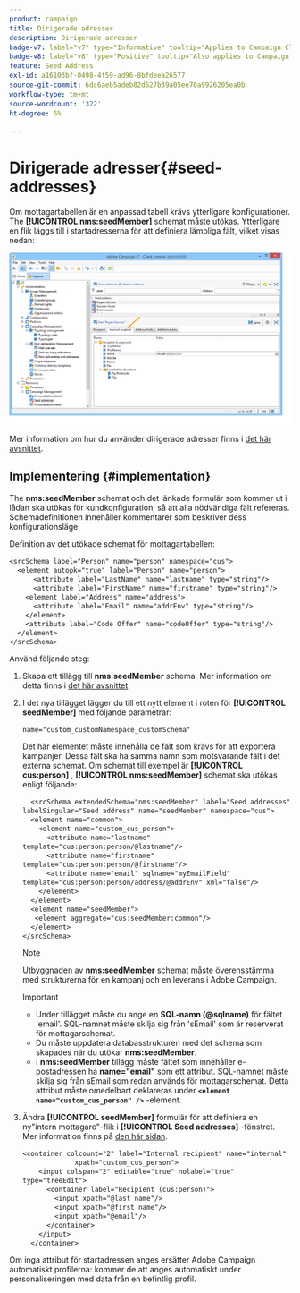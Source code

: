 ```yaml
---
product: campaign
title: Dirigerade adresser
description: Dirigerade adresser
badge-v7: label="v7" type="Informative" tooltip="Applies to Campaign Classic v7"
badge-v8: label="v8" type="Positive" tooltip="Also applies to Campaign v8"
feature: Seed Address
exl-id: a16103bf-0498-4f59-ad96-8bfdeea26577
source-git-commit: 6dc6aeb5adeb82d527b39a05ee70a9926205ea0b
workflow-type: tm+mt
source-wordcount: '322'
ht-degree: 6%

---
```


# Dirigerade adresser{#seed-addresses}



Om mottagartabellen är en anpassad tabell krävs ytterligare konfigurationer. The **[!UICONTROL nms:seedMember]** schemat måste utökas. Ytterligare en flik läggs till i startadresserna för att definiera lämpliga fält, vilket visas nedan:

![](assets/s_ncs_user_seedlist_new_tab.png)

Mer information om hur du använder dirigerade adresser finns i [det här avsnittet](../../delivery/using/about-seed-addresses.md).

## Implementering {#implementation}

The **nms:seedMember** schemat och det länkade formulär som kommer ut i lådan ska utökas för kundkonfiguration, så att alla nödvändiga fält refereras. Schemadefinitionen innehåller kommentarer som beskriver dess konfigurationsläge.

Definition av det utökade schemat för mottagartabellen:

```
<srcSchema label="Person" name="person" namespace="cus">
  <element autopk="true" label="Person" name="person">
      <attribute label="LastName" name="lastname" type="string"/>
      <attribute label="FirstName" name="firstname" type="string"/>
    <element label="Address" name="address">
      <attribute label="Email" name="addrEnv" type="string"/>
    </element>
    <attribute label="Code Offer" name="codeOffer" type="string"/>
  </element>
</srcSchema>
```

Använd följande steg:

1. Skapa ett tillägg till **nms:seedMember** schema. Mer information om detta finns i [det här avsnittet](../../configuration/using/extending-a-schema.md).
1. I det nya tillägget lägger du till ett nytt element i roten för **[!UICONTROL seedMember]** med följande parametrar:

   ```
   name="custom_customNamespace_customSchema"
   ```

   Det här elementet måste innehålla de fält som krävs för att exportera kampanjer. Dessa fält ska ha samma namn som motsvarande fält i det externa schemat. Om schemat till exempel är **[!UICONTROL cus:person]** , **[!UICONTROL nms:seedMember]** schemat ska utökas enligt följande:

   ```
     <srcSchema extendedSchema="nms:seedMember" label="Seed addresses" labelSingular="Seed address" name="seedMember" namespace="cus">
     <element name="common">
       <element name="custom_cus_person">
         <attribute name="lastname" template="cus:person:person/@lastname"/>
         <attribute name="firstname" template="cus:person:person/@firstname"/>
         <attribute name="email" sqlname="myEmailField" template="cus:person:person/address/@addrEnv" xml="false"/>
       </element>
     </element>
     <element name="seedMember">
      <element aggregate="cus:seedMember:common"/>
     </element>
   </srcSchema>
   ```

   >[!NOTE]
   >
   >Utbyggnaden av **nms:seedMember** schemat måste överensstämma med strukturerna för en kampanj och en leverans i Adobe Campaign.

   >[!IMPORTANT]
   >
   >
   >    
   >    
   >    * Under tillägget måste du ange en **SQL-namn (@sqlname)** för fältet &#39;email&#39;. SQL-namnet måste skilja sig från &#39;sEmail&#39; som är reserverat för mottagarschemat.
   >    * Du måste uppdatera databasstrukturen med det schema som skapades när du utökar **nms:seedMember**.
   >    * I **nms:seedMember** tillägg måste fältet som innehåller e-postadressen ha **name=&quot;email&quot;** som ett attribut. SQL-namnet måste skilja sig från sEmail som redan används för mottagarschemat. Detta attribut måste omedelbart deklareras under **`<element name="custom_cus_person" />`** -element.


1. Ändra **[!UICONTROL seedMember]** formulär för att definiera en ny&quot;intern mottagare&quot;-flik i **[!UICONTROL Seed addresses]** -fönstret. Mer information finns på [den här sidan](../../configuration/using/form-structure.md).

   ```
   <container colcount="2" label="Internal recipient" name="internal"
                xpath="custom_cus_person">
       <input colspan="2" editable="true" nolabel="true" type="treeEdit">
         <container label="Recipient (cus:person)">
           <input xpath="@last name"/>
           <input xpath="@first name"/>
           <input xpath="@email"/>
         </container>
       </input>
     </container>
   ```

Om inga attribut för startadressen anges ersätter Adobe Campaign automatiskt profilerna: kommer de att anges automatiskt under personaliseringen med data från en befintlig profil.
